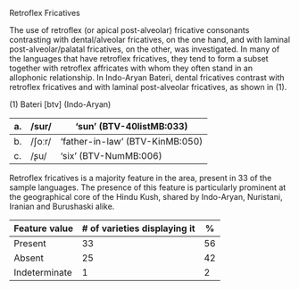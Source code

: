 Retroflex Fricatives

The use of retroflex (or apical post-alveolar) fricative consonants
contrasting with dental/alveolar fricatives, on the one hand, and with
laminal post-alveolar/palatal fricatives, on the other, was
investigated. In many of the languages that have retroflex fricatives,
they tend to form a subset together with retroflex affricates with whom
they often stand in an allophonic relationship. In Indo-Aryan Bateri,
dental fricatives contrast with retroflex fricatives and with laminal
post-alveolar fricatives, as shown in (1).

(1) <span id="_Ref12343426" class="anchor"></span>Bateri
    \[btv\] (Indo-Aryan)

| a.  | /sur/  | ‘sun’ (BTV-40listMB:033)        |
|-----|--------|---------------------------------|
| b.  | /ʃoːr/ | ‘father-in-law’ (BTV-KinMB:050) |
| c.  | /ʂu/   | ‘six’ (BTV-NumMB:006)           |

Retroflex fricatives is a majority feature in the area, present in 33 of
the sample languages. The presence of this feature is particularly
prominent at the geographical core of the Hindu Kush, shared by
Indo-Aryan, Nuristani, Iranian and Burushaski alike.

| Feature value | \# of varieties displaying it | %   |
|---------------|-------------------------------|-----|
| Present       | 33                            | 56  |
| Absent        | 25                            | 42  |
| Indeterminate | 1                             | 2   |


